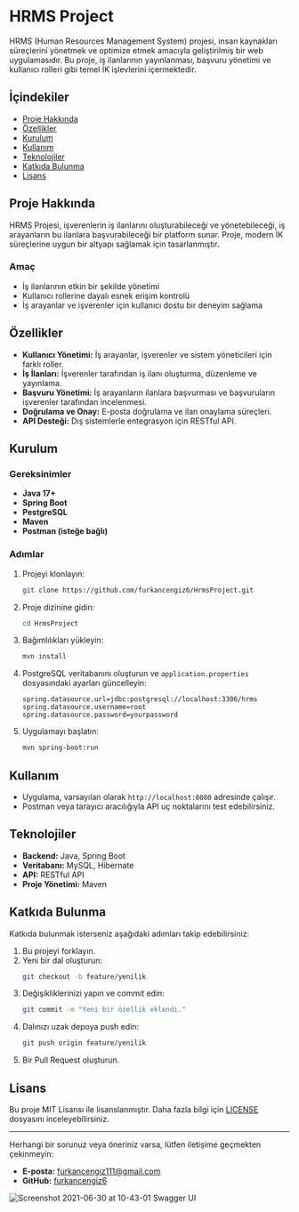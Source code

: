 # HRMS Project

HRMS (Human Resources Management System) projesi, insan kaynakları süreçlerini yönetmek ve optimize etmek amacıyla geliştirilmiş bir web uygulamasıdır. Bu proje, iş ilanlarının yayınlanması, başvuru yönetimi ve kullanıcı rolleri gibi temel İK işlevlerini içermektedir.

## İçindekiler

- [Proje Hakkında](#proje-hakkında)
- [Özellikler](#özellikler)
- [Kurulum](#kurulum)
- [Kullanım](#kullanım)
- [Teknolojiler](#teknolojiler)
- [Katkıda Bulunma](#katkıda-bulunma)
- [Lisans](#lisans)

## Proje Hakkında

HRMS Projesi, işverenlerin iş ilanlarını oluşturabileceği ve yönetebileceği, iş arayanların bu ilanlara başvurabileceği bir platform sunar. Proje, modern İK süreçlerine uygun bir altyapı sağlamak için tasarlanmıştır.

### Amaç

- İş ilanlarının etkin bir şekilde yönetimi
- Kullanıcı rollerine dayalı esnek erişim kontrolü
- İş arayanlar ve işverenler için kullanıcı dostu bir deneyim sağlama

## Özellikler

- **Kullanıcı Yönetimi:** İş arayanlar, işverenler ve sistem yöneticileri için farklı roller.
- **İş İlanları:** İşverenler tarafından iş ilanı oluşturma, düzenleme ve yayınlama.
- **Başvuru Yönetimi:** İş arayanların ilanlara başvurması ve başvuruların işverenler tarafından incelenmesi.
- **Doğrulama ve Onay:** E-posta doğrulama ve ilan onaylama süreçleri.
- **API Desteği:** Dış sistemlerle entegrasyon için RESTful API.

## Kurulum

### Gereksinimler

- **Java 17+**
- **Spring Boot**
- **PestgreSQL**
- **Maven**
- **Postman (isteğe bağlı)**

### Adımlar

1. Projeyi klonlayın:
   ```bash
   git clone https://github.com/furkancengiz6/HrmsProject.git
   ```
2. Proje dizinine gidin:
   ```bash
   cd HrmsProject
   ```
3. Bağımlılıkları yükleyin:
   ```bash
   mvn install
   ```
4. PostgreSQL veritabanını oluşturun ve `application.properties` dosyasındaki ayarları güncelleyin:
   ```properties
   spring.datasource.url=jdbc:postgresql://localhost:3306/hrms
   spring.datasource.username=root
   spring.datasource.password=yourpassword
   ```
5. Uygulamayı başlatın:
   ```bash
   mvn spring-boot:run
   ```

## Kullanım

- Uygulama, varsayılan olarak `http://localhost:8080` adresinde çalışır.
- Postman veya tarayıcı aracılığıyla API uç noktalarını test edebilirsiniz.

## Teknolojiler

- **Backend:** Java, Spring Boot
- **Veritabanı:** MySQL, Hibernate
- **API:** RESTful API
- **Proje Yönetimi:** Maven

## Katkıda Bulunma

Katkıda bulunmak isterseniz aşağıdaki adımları takip edebilirsiniz:

1. Bu projeyi forklayın.
2. Yeni bir dal oluşturun:
   ```bash
   git checkout -b feature/yenilik
   ```
3. Değişikliklerinizi yapın ve commit edin:
   ```bash
   git commit -m "Yeni bir özellik eklendi."
   ```
4. Dalınızı uzak depoya push edin:
   ```bash
   git push origin feature/yenilik
   ```
5. Bir Pull Request oluşturun.

## Lisans

Bu proje MIT Lisansı ile lisanslanmıştır. Daha fazla bilgi için [LICENSE](LICENSE) dosyasını inceleyebilirsiniz.

---

Herhangi bir sorunuz veya öneriniz varsa, lütfen iletişime geçmekten çekinmeyin:

- **E-posta:** furkancengiz111@gmail.com
- **GitHub:** [furkancengiz6](https://github.com/furkancengiz6)

![Screenshot 2021-06-30 at 10-43-01 Swagger UI](https://user-images.githubusercontent.com/76488131/123921727-ffcb5b00-d98f-11eb-8fad-770e19182726.png)

